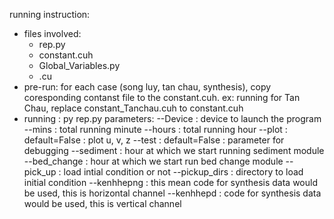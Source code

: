 running instruction: 

- files involved:
	+ rep.py 
	+ constant.cuh
	+ Global_Variables.py
	+ .cu
- pre-run: for each case (song luy, tan chau, synthesis), copy coresponding contanst file to the constant.cuh. 
		ex: running for Tan Chau, replace constant_Tanchau.cuh to constant.cuh 
- running : py rep.py 
	     parameters:
		--Device : device to launch the program
		--mins : total running minute
		--hours : total running hour
		--plot : default=False : plot u, v, z
		--test : default=False : parameter for debugging
		--sediment : hour at which we start running sediment module
		--bed_change : hour at which we start run bed change module
		--pick_up : load intial condition or not
		--pickup_dirs : directory to load initial condition
		--kenhhepng : this mean code for synthesis data would be used, this is horizontal channel
		--kenhhepd  : code for synthesis data would be used, this is vertical channel
